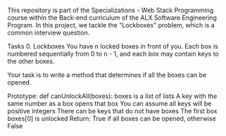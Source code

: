 This repository is part of the Specializations - Web Stack Programming course within the Back-end curriculum of the ALX Software Engineering Program. In this project, we tackle the "Lockboxes" problem, which is a common interview question.

Tasks
0. Lockboxes
You have n locked boxes in front of you. Each box is numbered sequentially from 0 to n - 1, and each box may contain keys to the other boxes.

Your task is to write a method that determines if all the boxes can be opened.

Prototype: def canUnlockAll(boxes):
boxes is a list of lists
A key with the same number as a box opens that box
You can assume all keys will be positive integers
There can be keys that do not have boxes
The first box boxes[0] is unlocked
Return: True if all boxes can be opened, otherwise False